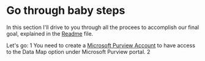 # Go through baby steps

In this section I'll drive to you through all the procees to accomplish our final goal, explained in the [Readme](README.md) file.

Let's go:
1 You need to create a [Microsoft Purview Account](01%20-%20MicrosoftPurviewAccount.md) to have access to the Data Map option under Microsoft Purview portal.
2 
